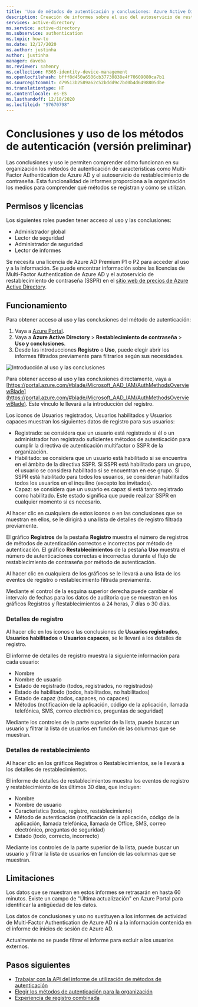 ```yaml
---
title: 'Uso de métodos de autenticación y conclusiones: Azure Active Directory'
description: Creación de informes sobre el uso del autoservicio de restablecimiento de contraseña y el método de autenticación multifactor de Azure AD
services: active-directory
ms.service: active-directory
ms.subservice: authentication
ms.topic: how-to
ms.date: 12/17/2020
ms.author: justinha
author: justinha
manager: daveba
ms.reviewer: sahenry
ms.collection: M365-identity-device-management
ms.openlocfilehash: bfff8d450a6506cb37730838e4f70609080ca7b1
ms.sourcegitcommit: d79513b2589a62c52bddd9c7bd0b4d6498805dbe
ms.translationtype: HT
ms.contentlocale: es-ES
ms.lasthandoff: 12/18/2020
ms.locfileid: "97670798"
---
```

# <a name="authentication-methods-usage--insights-preview"></a>Conclusiones y uso de los métodos de autenticación (versión preliminar)

Las conclusiones y uso le permiten comprender cómo funcionan en su organización los métodos de autenticación de características como Multi-Factor Authentication de Azure AD y el autoservicio de restablecimiento de contraseña. Esta funcionalidad de informes proporciona a la organización los medios para comprender qué métodos se registran y cómo se utilizan.

## <a name="permissions-and-licenses"></a>Permisos y licencias

Los siguientes roles pueden tener acceso al uso y las conclusiones:

- Administrador global
- Lector de seguridad
- Administrador de seguridad
- Lector de informes

 Se necesita una licencia de Azure AD Premium P1 o P2 para acceder al uso y a la información. Se puede encontrar información sobre las licencias de Multi-Factor Authentication de Azure AD y el autoservicio de restablecimiento de contraseña (SSPR) en el [sitio web de precios de Azure Active Directory](https://azure.microsoft.com/pricing/details/active-directory/).

## <a name="how-it-works"></a>Funcionamiento

Para obtener acceso al uso y las conclusiones del método de autenticación:

1. Vaya a [Azure Portal](https://portal.azure.com).
1. Vaya a **Azure Active Directory** > **Restablecimiento de contraseña** > **Uso y conclusiones**.
1. Desde las introducciones **Registro** o **Uso**, puede elegir abrir los informes filtrados previamente para filtrarlos según sus necesidades.

![Introducción al uso y las conclusiones](./media/howto-authentication-methods-usage-insights/usage-insights-overview.png)

Para obtener acceso al uso y las conclusiones directamente, vaya a [https://portal.azure.com/#blade/Microsoft_AAD_IAM/AuthMethodsOverviewBlade](https://portal.azure.com/#blade/Microsoft_AAD_IAM/AuthMethodsOverviewBlade). Este vínculo le llevará a la introducción del registro.

Los iconos de Usuarios registrados, Usuarios habilitados y Usuarios capaces muestran los siguientes datos de registro para sus usuarios:

- Registrado: se considera que un usuario está registrado si él o un administrador han registrado suficientes métodos de autenticación para cumplir la directiva de autenticación multifactor o SSPR de la organización.
- Habilitado: se considera que un usuario está habilitado si se encuentra en el ámbito de la directiva SSPR. Si SSPR está habilitado para un grupo, el usuario se considera habilitado si se encuentran en ese grupo. Si SSPR está habilitado para todos los usuarios, se consideran habilitados todos los usuarios en el inquilino (excepto los invitados).
- Capaz: se considera que un usuario es capaz si está tanto registrado como habilitado. Este estado significa que puede realizar SSPR en cualquier momento si es necesario.

Al hacer clic en cualquiera de estos iconos o en las conclusiones que se muestran en ellos, se le dirigirá a una lista de detalles de registro filtrada previamente.

El gráfico **Registros** de la pestaña **Registro** muestra el número de registros de métodos de autenticación correctos e incorrectos por método de autenticación. El gráfico **Restablecimientos** de la pestaña **Uso** muestra el número de autenticaciones correctas e incorrectas durante el flujo de restablecimiento de contraseña por método de autenticación.

Al hacer clic en cualquiera de los gráficos se le llevará a una lista de los eventos de registro o restablecimiento filtrada previamente.

Mediante el control de la esquina superior derecha puede cambiar el intervalo de fechas para los datos de auditoría que se muestran en los gráficos Registros y Restablecimientos a 24 horas, 7 días o 30 días.

### <a name="registration-details"></a>Detalles de registro

Al hacer clic en los iconos o las conclusiones de **Usuarios registrados**, **Usuarios habilitados** o **Usuarios capaces**, se le llevará a los detalles de registro.

El informe de detalles de registro muestra la siguiente información para cada usuario:

- Nombre
- Nombre de usuario
- Estado de registrado (todos, registrados, no registrados)
- Estado de habilitado (todos, habilitados, no habilitados)
- Estado de capaz (todos, capaces, no capaces)
- Métodos (notificación de la aplicación, código de la aplicación, llamada telefónica, SMS, correo electrónico, preguntas de seguridad)

Mediante los controles de la parte superior de la lista, puede buscar un usuario y filtrar la lista de usuarios en función de las columnas que se muestran.

### <a name="reset-details"></a>Detalles de restablecimiento

Al hacer clic en los gráficos Registros o Restablecimientos, se le llevará a los detalles de restablecimientos.

El informe de detalles de restablecimientos muestra los eventos de registro y restablecimiento de los últimos 30 días, que incluyen:

- Nombre
- Nombre de usuario
- Característica (todas, registro, restablecimiento)
- Método de autenticación (notificación de la aplicación, código de la aplicación, llamada telefónica, llamada de Office, SMS, correo electrónico, preguntas de seguridad)
- Estado (todo, correcto, incorrecto)

Mediante los controles de la parte superior de la lista, puede buscar un usuario y filtrar la lista de usuarios en función de las columnas que se muestran.

## <a name="limitations"></a>Limitaciones

Los datos que se muestran en estos informes se retrasarán en hasta 60 minutos. Existe un campo de "Última actualización" en Azure Portal para identificar la antigüedad de los datos.

Los datos de conclusiones y uso no sustituyen a los informes de actividad de Multi-Factor Authentication de Azure AD ni a la información contenida en el informe de inicios de sesión de Azure AD.

Actualmente no se puede filtrar el informe para excluir a los usuarios externos.

## <a name="next-steps"></a>Pasos siguientes

- [Trabajar con la API del informe de utilización de métodos de autenticación](/graph/api/resources/authenticationmethods-usage-insights-overview?view=graph-rest-beta)
- [Elegir los métodos de autenticación para la organización](concept-authentication-methods.md)
- [Experiencia de registro combinada](concept-registration-mfa-sspr-combined.md)